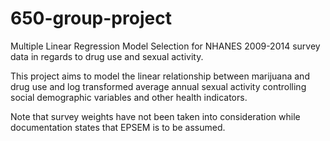 # 650-group-project

Multiple Linear Regression Model Selection for NHANES 2009-2014 survey data in regards to drug use and sexual activity.

This project aims to model the linear relationship between marijuana and drug use and log transformed average annual sexual
activity controlling social demographic variables and other health indicators.

Note that survey weights have not been taken into consideration while documentation states that EPSEM is to be assumed.
